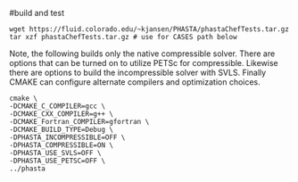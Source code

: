 #build and test

    wget https://fluid.colorado.edu/~kjansen/PHASTA/phastaChefTests.tar.gz
    tar xzf phastaChefTests.tar.gz # use for CASES path below
    
Note, the following builds only the native compressible solver.  There are options that can be turned on to utilize PETSc for compressible.  Likewise there are options to build the incompressible solver with SVLS. Finally CMAKE can configure alternate compilers and optimization choices. 

    cmake \
    -DCMAKE_C_COMPILER=gcc \
    -DCMAKE_CXX_COMPILER=g++ \
    -DCMAKE_Fortran_COMPILER=gfortran \
    -DCMAKE_BUILD_TYPE=Debug \
    -DPHASTA_INCOMPRESSIBLE=OFF \
    -DPHASTA_COMPRESSIBLE=ON \
    -DPHASTA_USE_SVLS=OFF \
    -DPHASTA_USE_PETSC=OFF \
    ../phasta
